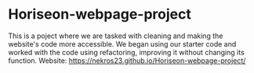 # Horiseon-webpage-project
This is a poject where we are tasked with cleaning and making the website's code more accessible. We began using our starter code and worked with the code using refactoring, improving it without changing its function.
Website: https://nekros23.github.io/Horiseon-webpage-project/


